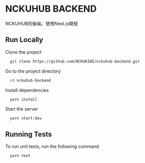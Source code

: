 
# NCKUHUB BACKEND

NCKUHUB的後端，使用Nest.js開發


## Run Locally

Clone the project

```bash
  git clone https://github.com/NCKUKIWI/nckuhub-backend.git
```

Go to the project directory

```bash
  cd nckuhub-backend
```

Install dependencies

```bash
  yarn install
```

Start the server

```bash
  yarn start:dev
```


## Running Tests

To run unit tests, run the following command

```bash
  yarn test
```
